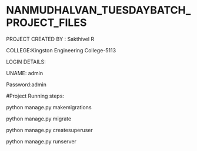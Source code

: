 # NANMUDHALVAN_TUESDAYBATCH_PROJECT_FILES

PROJECT CREATED BY : Sakthivel R


COLLEGE:Kingston Engineering College-5113


LOGIN DETAILS:


UNAME: admin


Password:admin




#Project Running steps:

python manage.py makemigrations

python manage.py migrate

python manage.py createsuperuser

python manage.py runserver
